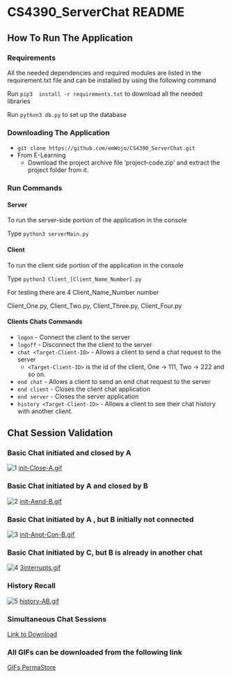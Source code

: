 # CS4390_ServerChat README
## How To Run The Application
### Requirements
All the needed dependencies and required modules  are listed in the requirement.txt file and can be installed by using the following command

Run `pip3  install -r requirements.txt` to download all the needed libraries

Run `python3 db.py` to set up the database

### Downloading The Application
- `git clone https://github.com/emWojo/CS4390_ServerChat.git`
- From E-Learning
   - Download the project archive file ‘project-code.zip’ and extract the project folder from it.


### Run Commands 

#### Server
To run the server-side portion of the application in the console

Type `python3 serverMain.py`

#### Client
To run the client side portion of the application in the console

Type `python3 Client_[Client_Name_Number].py`

For testing there are 4 Client_Name_Number number

Client_One.py, Client_Two.py, Client_Three.py, Client_Four.py

#### Clients Chats Commands
- `logon` - Connect the client to the server
- `logoff` - Disconnect the the client to the server
- `chat <Target-Client-ID>` - Allows a client to send a chat request to the server
   - `<Target-Client-ID>` is the id of the client, One -> 111, Two -> 222 and so on.
- `end chat`  - Allows a client to send an end chat request to the server
- `end client` - Closes the client chat application
- `end server` - Closes the server application
- `history <Target-Client-ID>` - Allows a client to see their chat history with another client.

## Chat Session Validation

### Basic Chat initiated and closed by A
![1](https://github.com/emWojo/CS4390_ServerChat/blob/main/gifs/initCloseA.gif)
[init-Close-A.gif](https://i.postimg.cc/Yq1Cy42Z/init-Close-A.gif)

### Basic Chat initiated by A and closed by B
![2](https://github.com/emWojo/CS4390_ServerChat/blob/main/gifs/initAendB.gif)
[init-Aend-B.gif](https://i.postimg.cc/7YvLV14S/init-Aend-B.gif)

### Basic Chat initiated by A , but B initially not connected
![3](https://github.com/emWojo/CS4390_ServerChat/blob/main/gifs/initAnotConB.gif)
[init-Anot-Con-B.gif](https://i.postimg.cc/JnvzSZkV/init-Anot-Con-B.gif)

### Basic Chat initiated by C, but B is already in another chat
![4](https://github.com/emWojo/CS4390_ServerChat/blob/main/gifs/3interrupts.gif)
[3interrupts.gif](https://i.postimg.cc/k4B5jfDv/3interrupts.gif)

### History Recall
![5](https://github.com/emWojo/CS4390_ServerChat/blob/main/gifs/historyAB.gif)
[history-AB.gif](https://i.postimg.cc/P5T5GtPx/history-AB.gif)

### Simultaneous Chat Sessions
[Link to Download](https://drive.google.com/file/d/1uRbGrFz3BqiixAp5JABIjKXJSvS3caqr/view?usp=sharing)

### All GIFs can be downloaded from the following link
[GIFs PermaStore](https://drive.google.com/drive/folders/1p2gQRS_eCdHSbtNXnFoIV5Ht92fOMUA6?usp=sharing)
